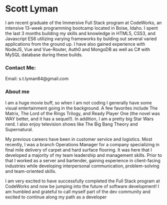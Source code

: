 <h1>Scott Lyman</h1>

<p>I am recent graduate of the Immersive Full Stack program at CodeWorks, an intensive 13-week programming bootcamp located in Boise, Idaho. I spent the last 3 months building my skills and knowledge in HTML5, CSS3, and Javascript ES6 utilizing varying frameworks by bulding out several varied applications from the ground up.  I have also gained experience with NodeJS, Vue and Vue-Router, Auth0 and MongoDB as well as C# with MySQL database during these builds.</p>

<h3>Contact Me:</h3><p>Email: s.t.lyman84@gmail.com</p>

<h3>About me</h3>
<p>I am a huge movie buff, so when I am not coding I generally have some visual entertainment going in the background.  A few favorites include The Matrix, The Lord of the Rings Trilogy, and Ready Player One (the novel was WAY better, and it has a sequel!). In addition, I am a pretty big Star Wars nerd. I also enjoy television shows like The Big Bang Theory and Supernatural.</p>

<p>My previous careers have been in customer service and logistics.  Most recently, I was a branch Operations Manager for a company specializing in final mile delivery of carpet and hard surface flooring.  It was here that I developed a majority of my team leadership and management skills.  Prior to that I worked as a server and bartender, gaining experience in client-facing industries while developing interpersonal communication, problem-solving and team-oriented skills.</p>

<p>I am very excited to have successfully completed the Full Stack program at CodeWorks and now be jumping into the future of software development!  I am humbled and grateful to call myself part of the dev community and excited to continue along my path as a developer</p>

